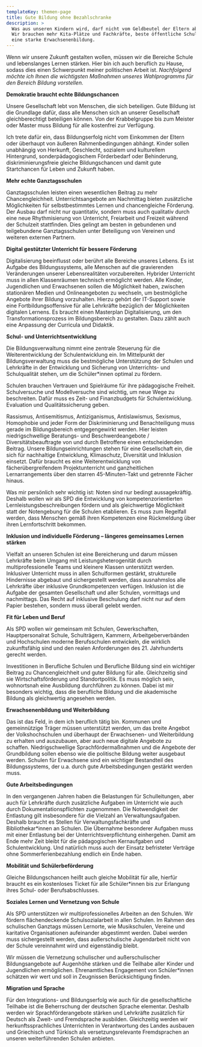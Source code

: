 ```yaml
---
templateKey: themen-page
title: Gute Bildung ohne Bezahlschranke
description: >
  Was aus unseren Kindern wird, darf nicht vom Geldbeutel der Eltern abhängen.
  Wir brauchen mehr Kita-Plätze und Fachkräfte, beste öffentliche Schulen und
  eine starke Erwachsenenbildung.
---
```

Wenn wir unsere Zukunft gestalten wollen, müssen wir die Bereiche Schule und lebenslanges Lernen stärken. Hier bin ich auch beruflich zu Hause, sodass dies einen Schwerpunkt meiner politischen Arbeit ist. *Nachfolgend möchte ich Ihnen die wichtigsten Maßnahmen unseres Wahlprogramms für den Bereich Bildung vorstellen.*

**Demokratie braucht echte Bildungschancen**

Unsere Gesellschaft lebt von Menschen, die sich beteiligen. Gute Bildung ist die Grundlage dafür, dass alle Menschen sich an unserer Gesellschaft gleichberechtigt beteiligen können. Von der Krabbelgruppe bis zum Meister oder Master muss Bildung für alle kostenfrei zur Verfügung. 

Ich trete dafür ein, dass Bildungserfolg nicht vom Einkommen der Eltern oder überhaupt von äußeren Rahmenbedingungen abhängt. Kinder sollen unabhängig von Herkunft, Geschlecht, sozialem und kulturellem Hintergrund, sonderpädagogischem Förderbedarf oder Behinderung, diskriminierungsfreie gleiche Bildungschancen und damit gute Startchancen für Leben und Zukunft haben. 

**Mehr echte Ganztagsschulen**

Ganztagsschulen leisten einen wesentlichen Beitrag zu mehr Chancengleichheit. Unterrichtsangebote am Nachmittag bieten zusätzliche Möglichkeiten für selbstbestimmtes Lernen und chancengleiche Förderung. Der Ausbau darf nicht nur quantitativ, sondern muss auch qualitativ durch eine neue Rhythmisierung von Unterricht, Freiarbeit und Freizeit während der Schulzeit stattfinden. Dies gelingt am besten in gebundenen und teilgebundene Ganztagsschulen unter Beteiligung von Vereinen und weiteren externen Partnern.

**Digital gestützter Unterricht für bessere Förderung**

Digitalisierung beeinflusst oder berührt alle Bereiche unseres Lebens. Es ist Aufgabe des Bildungssystems, alle Menschen auf die gravierenden Veränderungen unserer Lebensrealitäten vorzubereiten. Hybrider Unterricht muss in allen Klassenräumen technisch ermöglicht werden. Alle Kinder, Jugendlichen und Erwachsenen sollen die Möglichkeit haben, zwischen stationären Medien und Onlineangeboten zu wechseln, um bestmögliche Angebote ihrer Bildung vorzuhalten. Hierzu gehört der IT-Support sowie eine Fortbildungsoffensive für alle Lehrkräfte bezüglich der Möglichkeiten digitalen Lernens. Es braucht einen Masterplan Digitalisierung, um den Transformationsprozess im Bildungsbereich zu gestalten. Dazu zählt auch eine Anpassung der Curricula und Didaktik. 

**Schul- und Unterrichtsentwicklung**

Die Bildungsverwaltung nimmt eine zentrale Steuerung für die Weiterentwicklung der Schulentwicklung ein. Im Mittelpunkt der Bildungsverwaltung muss die bestmögliche Unterstützung der Schulen und Lehrkräfte in der Entwicklung und Sicherung von Unterrichts- und Schulqualität stehen, um die Schüler*innen optimal zu fördern.

Schulen brauchen Vertrauen und Spielräume für ihre pädagogische Freiheit. Schulversuche und Modellversuche sind wichtig, um neue Wege zu beschreiten. Dafür muss es Zeit- und Finanzbudgets für Schulentwicklung. Evaluation und Qualitätssicherung geben. 

Rassismus, Antisemitismus, Antiziganismus, Antislawismus, Sexismus, Homophobie und jeder Form der Diskriminierung und Benachteiligung muss gerade im Bildungsbereich entgegengewirkt werden. Hier leisten niedrigschwellige Beratungs- und Beschwerdeangebote / Diversitätsbeauftragte von und durch Betroffene einen entscheidenden Beitrag. Unsere Bildungseinrichtungen stehen für eine Gesellschaft ein, die sich für nachhaltige Entwicklung, Klimaschutz, Diversität und Inklusion einsetzt. Dafür braucht es eine Weiterentwicklung von fächerübergreifendem Projektunterricht und ganzheitlichen Lernarrangements über den starren 45-Minuten-Takt und getrennte Fächer hinaus.

Was mir persönlich sehr wichtig ist: Noten sind nur bedingt aussagekräftig. Deshalb wollen wir als SPD die Entwicklung von kompetenzorientierten Lernleistungsbeschreibungen fördern und als gleichwertige Möglichkeit statt der Notengebung für die Schulen etablieren. Es muss zum Regelfall werden, dass Menschen gemäß ihren Kompetenzen eine Rückmeldung über ihren Lernfortschritt bekommen. 

**Inklusion und individuelle Förderung – längeres gemeinsames Lernen stärken**

Vielfalt an unseren Schulen ist eine Bereicherung und darum müssen Lehrkräfte beim Umgang mit Leistungsheterogenität durch multiprofessionelle Teams und kleinere Klassen unterstützt werden. Inklusiver Unterricht muss in allen Schulformen gestärkt, strukturelle Hindernisse abgebaut und sichergestellt werden, dass ausnahmslos alle Lehrkräfte über inklusive Grundkompetenzen verfügen. Inklusion ist die Aufgabe der gesamten Gesellschaft und aller Schulen, vormittags und nachmittags. Das Recht auf inklusive Beschulung darf nicht nur auf dem Papier bestehen, sondern muss überall gelebt werden.

**Fit für Leben und Beruf**

Als SPD wollen wir gemeinsam mit Schulen, Gewerkschaften, Hauptpersonalrat Schule, Schulträgern, Kammern, Arbeitgeberverbänden und Hochschulen moderne Berufsschulen entwickeln, die wirklich zukunftsfähig sind und den realen Anforderungen des 21. Jahrhunderts gerecht werden.

Investitionen in Berufliche Schulen und Berufliche Bildung sind ein wichtiger Beitrag zu Chancengleichheit und guter Bildung für alle. Gleichzeitig sind sie Wirtschaftsförderung und Standortpolitik. Es muss möglich sein, wohnortsnah eine Ausbildung durchführen zu können. Dabei ist mir besonders wichtig, dass die berufliche Bildung und die akademische Bildung als gleichwertig angesehen werden.

**Erwachsenenbildung und Weiterbildung**

Das ist das Feld, in dem ich beruflich tätig bin. Kommunen und gemeinnützige Träger müssen unterstützt werden, um das breite Angebot der Volkshochschulen und überhaupt der Erwachsenen- und Weiterbildung zu erhalten und auszubauen, aber auch neue digitale Angebote zu schaffen. Niedrigschwellige Sprachfördermaßnahmen und die Angebote der Grundbildung sollen ebenso wie die politische Bildung weiter ausgebaut werden. Schulen für Erwachsene sind ein wichtiger Bestandteil des Bildungssystems, der u.a. durch gute Arbeitsbedingungen gestärkt werden muss. 

**Gute Arbeitsbedingungen**

In den vergangenen Jahren haben die Belastungen für Schulleitungen, aber auch für Lehrkräfte durch zusätzliche Aufgaben im Unterricht wie auch durch Dokumentationspflichten zugenommen. Die Notwendigkeit der Entlastung gilt insbesondere für die Vielzahl an Verwaltungsaufgaben. Deshalb braucht es Stellen für Verwaltungsfachkräfte und Bibliothekar*innen an Schulen. Die Übernahme besonderer Aufgaben muss mit einer Entlastung bei der Unterrichtsverpflichtung einhergehen. Damit am Ende mehr Zeit bleibt für die pädagogischen Kernaufgaben und Schulentwicklung. Und natürlich muss auch der Einsatz befristeter Verträge ohne Sommerferienbezahlung endlich ein Ende haben. 

**Mobilität und Schülerbeförderung**

Gleiche Bildungschancen heißt auch gleiche Mobilität für alle, hierfür braucht es ein kostenloses Ticket für alle Schüler*innen bis zur Erlangung ihres Schul- oder Berufsabschlusses. 

**Soziales Lernen und Vernetzung von Schule**

Als SPD unterstützen wir multiprofessionelles Arbeiten an den Schulen. Wir fördern flächendeckende Schulsozialarbeit in allen Schulen. Im Rahmen des schulischen Ganztags müssen Lernorte, wie Musikschulen, Vereine und karitative Organisationen aufeinander abgestimmt werden. Dabei werden muss sichergestellt werden, dass außerschulische Jugendarbeit nicht von der Schule vereinnahmt wird und eigenständig bleibt.

Wir müssen die Vernetzung schulischer und außerschulischer Bildungsangebote auf Augenhöhe stärken und die Teilhabe aller Kinder und Jugendlichen ermöglichen. Ehrenamtliches Engagement von Schüler*innen schätzen wir wert und soll in Zeugnissen Berücksichtigung finden.

**Migration und Sprache**

Für den Integrations- und Bildungserfolg wie auch für die gesellschaftliche Teilhabe ist die Beherrschung der deutschen Sprache elementar. Deshalb werden wir Sprachförderangebote stärken und Lehrkräfte zusätzlich für Deutsch als Zweit- und Fremdsprache ausbilden. Gleichzeitig werden wir herkunftssprachliches Unterrichten in Verantwortung des Landes ausbauen und Griechisch und Türkisch als versetzungsrelevante Fremdsprachen an unseren weiterführenden Schulen anbieten.